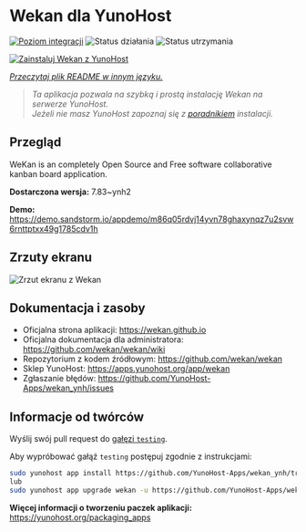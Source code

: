 <!--
To README zostało automatycznie wygenerowane przez <https://github.com/YunoHost/apps/tree/master/tools/readme_generator>
Nie powinno być ono edytowane ręcznie.
-->

# Wekan dla YunoHost

[![Poziom integracji](https://apps.yunohost.org/badge/integration/wekan)](https://ci-apps.yunohost.org/ci/apps/wekan/)
![Status działania](https://apps.yunohost.org/badge/state/wekan)
![Status utrzymania](https://apps.yunohost.org/badge/maintained/wekan)

[![Zainstaluj Wekan z YunoHost](https://install-app.yunohost.org/install-with-yunohost.svg)](https://install-app.yunohost.org/?app=wekan)

*[Przeczytaj plik README w innym języku.](./ALL_README.md)*

> *Ta aplikacja pozwala na szybką i prostą instalację Wekan na serwerze YunoHost.*  
> *Jeżeli nie masz YunoHost zapoznaj się z [poradnikiem](https://yunohost.org/install) instalacji.*

## Przegląd

WeKan is an completely Open Source and Free software collaborative kanban board application.


**Dostarczona wersja:** 7.83~ynh2

**Demo:** <https://demo.sandstorm.io/appdemo/m86q05rdvj14yvn78ghaxynqz7u2svw6rnttptxx49g1785cdv1h>

## Zrzuty ekranu

![Zrzut ekranu z Wekan](./doc/screenshots/screenshot.jpg)

## Dokumentacja i zasoby

- Oficjalna strona aplikacji: <https://wekan.github.io>
- Oficjalna dokumentacja dla administratora: <https://github.com/wekan/wekan/wiki>
- Repozytorium z kodem źródłowym: <https://github.com/wekan/wekan>
- Sklep YunoHost: <https://apps.yunohost.org/app/wekan>
- Zgłaszanie błędów: <https://github.com/YunoHost-Apps/wekan_ynh/issues>

## Informacje od twórców

Wyślij swój pull request do [gałęzi `testing`](https://github.com/YunoHost-Apps/wekan_ynh/tree/testing).

Aby wypróbować gałąź `testing` postępuj zgodnie z instrukcjami:

```bash
sudo yunohost app install https://github.com/YunoHost-Apps/wekan_ynh/tree/testing --debug
lub
sudo yunohost app upgrade wekan -u https://github.com/YunoHost-Apps/wekan_ynh/tree/testing --debug
```

**Więcej informacji o tworzeniu paczek aplikacji:** <https://yunohost.org/packaging_apps>
